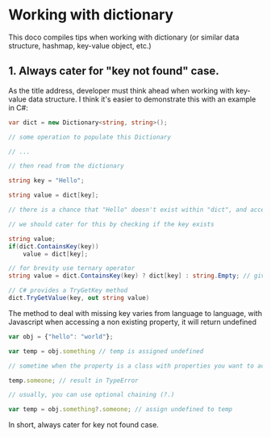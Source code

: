 # Working with dictionary

This doco compiles tips when working with dictionary (or similar data structure, hashmap, key-value object, etc.)

## 1. Always cater for "key not found" case.

As the title address, developer must think ahead when working with key-value data structure. I think it's easier to demonstrate this with an example in C#:

```C#
var dict = new Dictionary<string, string>();

// some operation to populate this Dictionary

// ...

// then read from the dictionary

string key = "Hello";

string value = dict[key];

// there is a chance that "Hello" doesn't exist within "dict", and accessing the value using the key would throw KeyNotFoundException.

// we should cater for this by checking if the key exists

string value;
if(dict.ContainsKey(key))
    value = dict[key];

// for brevity use ternary operator
string value = dict.ContainsKey(key) ? dict[key] : string.Empty; // give "value" a default value

// C# provides a TryGetKey method
dict.TryGetValue(key, out string value)
```

The method to deal with missing key varies from language to language, with Javascript when accessing a non existing property, it will return undefined

```javascript
var obj = {"hello": "world"};

var temp = obj.something // temp is assigned undefined

// sometime when the property is a class with properties you want to access

temp.someone; // result in TypeError

// usually, you can use optional chaining (?.)

var temp = obj.something?.someone; // assign undefined to temp
```

In short, always cater for key not found case.
